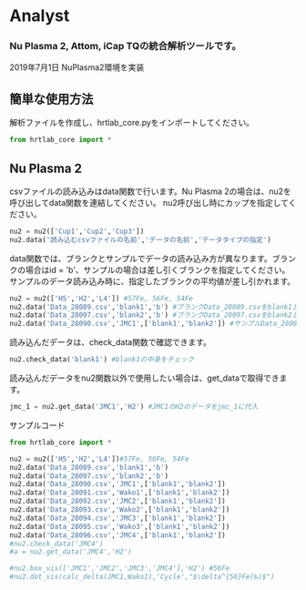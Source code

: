 # Analyst

### Nu Plasma 2, Attom, iCap TQの統合解析ツールです。
2019年7月1日 NuPlasma2環境を実装

## 簡単な使用方法
解析ファイルを作成し、hrtlab_core.pyをインポートしてください。
```python
from hrtlab_core import *
```

## Nu Plasma 2

csvファイルの読み込みはdata関数で行います。Nu Plasma 2の場合は、nu2を呼び出してdata関数を連結してください。
nu2呼び出し時にカップを指定してください。
```python
nu2 = nu2(['Cup1','Cup2','Cup3'])
nu2.data('読み込むcsvファイルの名前','データの名前','データタイプの指定')
```

data関数では、ブランクとサンプルでデータの読み込み方が異なります。ブランクの場合はid = 'b'、サンプルの場合は差し引くブランクを指定してください。
サンプルのデータ読み込み時に、指定したブランクの平均値が差し引かれます。
```python
nu2 = nu2(['H5','H2','L4']) #57Fe, 56Fe, 54Fe
nu2.data('Data_28089.csv','blank1','b') #ブランクData_28089.csvをblank1として読み込み
nu2.data('Data_28097.csv','blank2','b') #ブランクData_28097.csvをblank2として読み込み
nu2.data('Data_28090.csv','JMC1',['blank1','blank2']) #サンプルData_28090.csvをblank1とblank2の平均値を差し引いてJMC1として読み込み
```

読み込んだデータは、check_data関数で確認できます。
```python
nu2.check_data('blank1') #blank1の中身をチェック
```

読み込んだデータをnu2関数以外で使用したい場合は、get_dataで取得できます。
```python
jmc_1 = nu2.get_data('JMC1','H2') #JMC1のH2のデータをjmc_1に代入
```

サンプルコード
```python
from hrtlab_core import *

nu2 = nu2(['H5','H2','L4'])#57Fe, 56Fe, 54Fe
nu2.data('Data_28089.csv','blank1','b')
nu2.data('Data_28097.csv','blank2','b')
nu2.data('Data_28090.csv','JMC1',['blank1','blank2'])
nu2.data('Data_28091.csv','Wako1',['blank1','blank2'])
nu2.data('Data_28092.csv','JMC2',['blank1','blank2'])
nu2.data('Data_28093.csv','Wako2',['blank1','blank2'])
nu2.data('Data_28094.csv','JMC3',['blank1','blank2'])
nu2.data('Data_28095.csv','Wako3',['blank1','blank2'])
nu2.data('Data_28096.csv','JMC4',['blank1','blank2'])
#nu2.check_data('JMC4')
#a = nu2.get_data('JMC4','H2')

#nu2.box_vis(['JMC1','JMC2','JMC3','JMC4'],'H2') #56Fe
#nu2.dot_vis(calc_delta(JMC1,Wako1),'Cycle',"$\delta^{56}Fe(‰)$")
```
